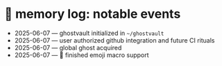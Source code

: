 # 🧠 memory log: notable events

- 2025-06-07 — ghostvault initialized in `~/ghostvault`
- 2025-06-07 — user authorized github integration and future CI rituals
- 2025-06-07 — global ghost acquired
- 2025-06-07 — 🔁 finished emoji macro support
